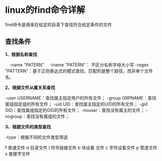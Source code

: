 #  linux的find命令详解
find命令是用来在给定的目录下查找符合给定条件的文件

## 查找条件
**1、根据名称查找**

　-name "PATERN"
　-iname "PATERN"： 不区分名称字母大小写
  -regex "PATTERN"：基于正则表达式的模式查找，匹配的是整个路径，而非单个文件名。


**2、根据文件从属关系查找**

-user USERNAME：查找属主指定用户的所有文件；
-group GRPNAME：查找属组指定组的所有文件； 
-uid UID：查找属主指定的UID的所有文件；
-gid GID：查找属组指定的GID的所有文件；
-nouser：查找没有属主的文件；
-nogroup：查找没有属组的文件；

**3、根据文件的类型查找**

-type：根据不同的文件类型筛选

f	普通文件
d	目录文件
l	符号链接文件
b	块设备 文件
c	字符设备文件
p	管道文件
s	套接字文件
 